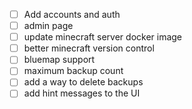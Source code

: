 - [ ] Add accounts and auth
- [ ] admin page
- [ ] update minecraft server docker image
- [ ] better minecraft version control
- [ ] bluemap support
- [ ] maximum backup count
- [ ] add a way to delete backups
- [ ] add hint messages to the UI
